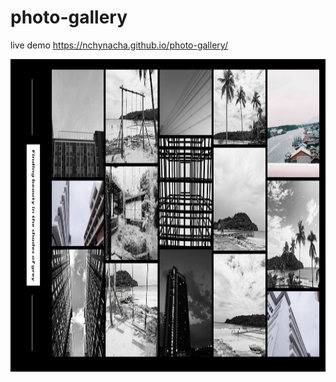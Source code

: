 # photo-gallery
live demo https://nchynacha.github.io/photo-gallery/ 
<br>
<p align=center>
<img src="https://github.com/nchynacha/portfolio/blob/main/assets/images/image.png?raw=true" alt="photo gallery" width="700" height="500">
</p>

